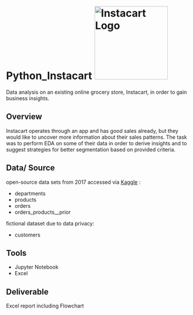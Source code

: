 # Python_Instacart               <img src="https://mma.prnewswire.com/media/513462/Instacart_Logo.jpg?p=facebook" alt="Instacart Logo" width="200" />
Data analysis on an existing online grocery store, Instacart, in order to gain business insights.

## Overview
Instacart operates through an app and has good sales already, but they would like to uncover more information about their sales patterns. 
The task was to perform EDA on some of their data in order to derive insights and to suggest strategies for better segmentation based on provided criteria. 

## Data/ Source
open-source data sets from 2017 accessed via [Kaggle](https://www.kaggle.com/datasets/psparks/instacart-market-basket-analysis) :
- departments
- products
- orders
- orders_products__prior

fictional dataset due to data privacy:
- customers

## Tools
- Jupyter Notebook
- Excel

## Deliverable
Excel report including Flowchart
